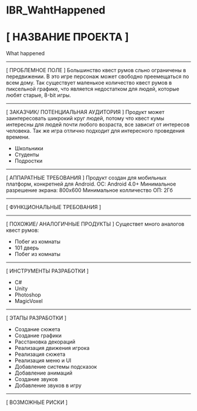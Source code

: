# IBR_WahtHappened
# [ НАЗВАНИЕ ПРОЕКТА ]
What happened

***

[ ПРОБЛЕМНОЕ ПОЛЕ ]
Большинство квест румов сльно ограничены в передвижении. В это игре персонаж может свободно преемещаться по всем дому. Так существует маленькое количество квест румов в пиксельной графике, что является недостатком для людей, которые любят старые, 8-bit игры.

***

[ ЗАКАЗЧИК/ ПОТЕНЦИАЛЬНАЯ АУДИТОРИЯ ]
Продукт может заинтересовать шикрокий круг людей, потому что квест кумы интересны для людей почти любого возраста, все зависит от интересов человека.
Так же игра отлично подходит для интересного проведения времени.

* Школьники
* Студенты
* Подростки

***

[ АППАРАТНЫЕ ТРЕБОВАНИЯ ]
Продукт создан для мобильных платформ, конкретней для Android.
ОС: Android 4.0+
Минимальное разрешение экрана: 800x600
Минимальное колличество ОП: 2Гб

***

[ ФУНКЦИОНАЛЬНЫЕ ТРЕБОВАНИЯ ]

***

[ ПОХОЖИЕ/ АНАЛОГИЧНЫЕ ПРОДУКТЫ ]
Существет много аналогов квест румов:
* Побег из комнаты
* 101 дверь
* Побег из комнаты

***

[ ИНСТРУМЕНТЫ РАЗРАБОТКИ ]
* С#
* Unity
* Photoshop
* MagicVoxel

***

[ ЭТАПЫ РАЗРАБОТКИ ]
* Создание сюжета
* Создание графики
* Расстановка декораций
* Реализация движения игрока
* Реализация сюжета
* Реализация меню и UI
* Добавление системы подсказок
* Добавление анимаций
* Создание звуков
* Добавление звуков в игру

***

[ ВОЗМОЖНЫЕ РИСКИ ]
